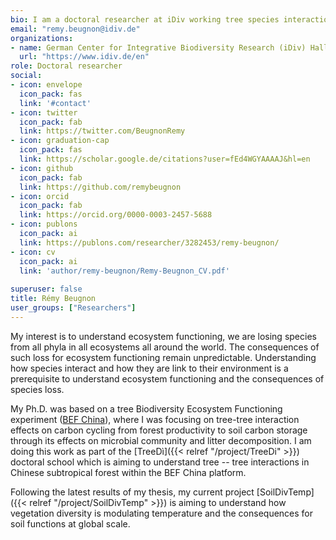 ```yaml
---
bio: I am a doctoral researcher at iDiv working tree species interaction effect on soil functioning.
email: "remy.beugnon@idiv.de"
organizations:
- name: German Center for Integrative Biodiversity Research (iDiv) Halle-Jena-Leipzig 
  url: "https://www.idiv.de/en"
role: Doctoral researcher
social:
- icon: envelope
  icon_pack: fas
  link: '#contact'
- icon: twitter
  icon_pack: fab
  link: https://twitter.com/BeugnonRemy
- icon: graduation-cap
  icon_pack: fas
  link: https://scholar.google.de/citations?user=fEd4WGYAAAAJ&hl=en
- icon: github
  icon_pack: fab
  link: https://github.com/remybeugnon
- icon: orcid
  icon_pack: fab
  link: https://orcid.org/0000-0003-2457-5688
- icon: publons
  icon_pack: ai
  link: https://publons.com/researcher/3282453/remy-beugnon/
- icon: cv
  icon_pack: ai
  link: 'author/remy-beugnon/Remy-Beugnon_CV.pdf'
  
superuser: false
title: Rémy Beugnon
user_groups: ["Researchers"]
---
```


My interest is to understand ecosystem functioning, we are losing species from all phyla in all ecosystems all around the world. The consequences of such loss for ecosystem functioning remain unpredictable. Understanding how species interact and how they are link to their environment is a prerequisite to understand ecosystem functioning and the consequences of species loss.

My Ph.D. was based on a tree Biodiversity Ecosystem Functioning experiment ([BEF China](https://bef-china.com/)), where I was focusing on tree-tree interaction effects on carbon cycling from forest productivity to soil carbon storage through its effects on microbial community and litter decomposition. I am doing this work as part of the \[TreeDì\]({{< relref "/project/TreeDi" >}}) doctoral school which is aiming to understand tree -- tree interactions in Chinese subtropical forest within the BEF China platform.

Following the latest results of my thesis, my current project \[SoilDivTemp\]({{< relref "/project/SoilDivTemp" >}}) is aiming to understand how vegetation diversity is modulating temperature and the consequences for soil functions at global scale.
